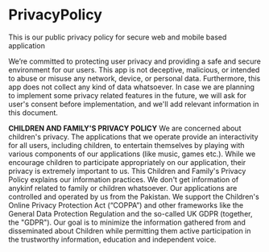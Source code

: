 # PrivacyPolicy
This is our public privacy policy for secure web and mobile based application

We’re committed to protecting user privacy and providing a safe and secure environment for our users. This app is not deceptive, malicious, or intended to abuse or misuse any network, device, or personal data.
Furthermore, this app does not collect any kind of data whatsoever.
In case we are planning to implement some privacy related features in the future, we will ask for user's consent before implementation, and we'll add relevant information in this document.

**CHILDREN AND FAMILY'S PRIVACY POLICY**
We are concerned about children's privacy. The applications that we operate provide an interactivity for all users, including children, to entertain themselves by playing with various components of our applications (like music, games etc.). While we encourage children to participate appropriately on our application, their privacy is extremely important to us. This Children and Family's Privacy Policy explains our information practices. We don't get information of anykinf related to family or children whatsoever. 
Our applications are controlled and operated by us from the Pakistan. We support the Children's Online Privacy Protection Act (“COPPA”) and other frameworks like the General Data Protection Regulation and the so-called UK GDPR (together, the "GDPR"). Our goal is to minimize the information gathered from and disseminated about Children while permitting them active participation in the trustworthy information, education and independent voice.
